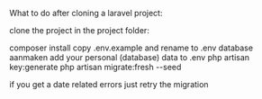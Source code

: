 What to do after cloning a laravel project:

clone the project
in the project folder:

composer install
copy .env.example and rename to .env
database aanmaken
add your personal (database) data to .env
php artisan key:generate
php artisan migrate:fresh --seed

if you get a date related errors just retry the migration 